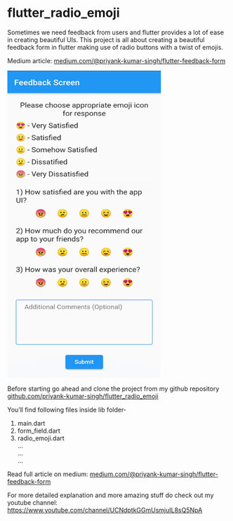 # flutter_radio_emoji
Sometimes we need feedback from users and flutter provides a lot of ease in creating beautiful UIs. This project is all about creating a beautiful feedback form in flutter making use of radio buttons with a twist of emojis.

Medium article: <a href="https://medium.com/@priyank-kumar-singh/build-beautiful-feedback-form-with-radio-emojis-in-flutter-2a515e913fbc">medium.com/@priyank-kumar-singh/flutter-feedback-form </a>

<img src="extra/IMG_20201017_205156.jpg" height="700" width="350">

Before starting go ahead and clone the project from my github repository <a href="https://github.com/priyank-kumar-singh/flutter_radio_emoji">github.com/priyank-kumar-singh/flutter_radio_emoji</a>

You’ll find following files inside lib folder-
1. main.dart
2. form_field.dart
3. radio_emoji.dart
<br>...
<br>...
<br>...

Read full article on medium: <a href="https://medium.com/@priyank-kumar-singh/build-beautiful-feedback-form-with-radio-emojis-in-flutter-2a515e913fbc">medium.com/@priyank-kumar-singh/flutter-feedback-form </a>

For more detailed explanation and more amazing stuff do check out my youtube channel: https://www.youtube.com/channel/UCNdptkGGmUsmjuIL8sQ5NpA
